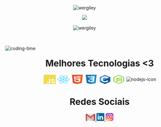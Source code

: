 
<div align="center">
<p><img src="https://github-readme-streak-stats.herokuapp.com/?user=wergiley&theme=dark&show_icons=true" alt="wergiley"/></p> 

<p><img  height="180em" src="https://github-readme-stats.vercel.app/api?username=LuigiGF&show_icons=true&theme=codeSTACKr&include_all_commits=true&count_private=true"/></p>
 
<p><img src="https://github-readme-stats.vercel.app/api/top-langs?username=wergiley&theme=codeSTACKr&show_icons=true" alt="wergiley" /></p>

<br>


  <div style="display: inline_block"><br>
    <img align="left" height="250" alt="coding-time" src="code.gif">
    <h1 align="center">Melhores Tecnologias <3</h1>
    <img align="center" height="30" width="40" alt="js-icon"  src="https://raw.githubusercontent.com/devicons/devicon/master/icons/javascript/javascript-plain.svg">
    <img align="center" height="30" width="40" alt="react-icon" src="https://raw.githubusercontent.com/devicons/devicon/master/icons/react/react-original.svg">
    <img align="center" height="30" width="40" alt="html-icon" src="https://raw.githubusercontent.com/devicons/devicon/master/icons/html5/html5-original.svg">
    <img align="center" height="30" width="40" alt="css-icon" src="https://raw.githubusercontent.com/devicons/devicon/master/icons/css3/css3-original.svg">
    <img align="center" height="30" width="40" alt="c-icon" src="https://raw.githubusercontent.com/devicons/devicon/master/icons/c/c-original.svg">
    <img align="center" height="30" width="40" alt="nodejs-icon" src="https://raw.githubusercontent.com/devicons/devicon/master/icons/nodejs/nodejs-original.svg">
    <img align="center" height="30" width="40" alt="nodejs-icon" src="https://raw.githubusercontent.com/jmnote/z-icons/master/svg/cpp.svg">
 
    
  
  <h1 align="center">Redes Sociais</h1>
    <a href = "mailto: werslleygasuito@gmail.com">
      <img width="30" src="gmail.svg">
    </a>
    <a href = "https://www.linkedin.com/in/wergileyoliveira/">
      <img width="25" src="linkedin.svg">
    </a>
    <a href = "https://www.instagram.com/wergileyoliveira/">
      <img width="25" src="instagram.png">
    </a>
</div>
